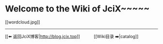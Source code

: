 # Welcome to the Wiki of JciX~~~~~

[[wordcloud.jpg]]

---

[[⬅️ 返回JciX博客|http://blog.jcix.top]] 　　　[[Wiki目录 ➡️|catalog]]


